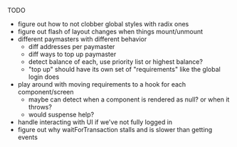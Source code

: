 TODO

- figure out how to not clobber global styles with radix ones
- figure out flash of layout changes when things mount/unmount
- different paymasters with different behavior
  - diff addresses per paymaster
  - diff ways to top up paymaster
  - detect balance of each, use priority list or highest balance?
  - "top up" should have its own set of "requirements" like the global login does
- play around with moving requirements to a hook for each component/screen
  - maybe can detect when a component is rendered as null? or when it throws?
  - would suspense help?
- handle interacting with UI if we've not fully logged in
- figure out why waitForTransaction stalls and is slower than getting events
